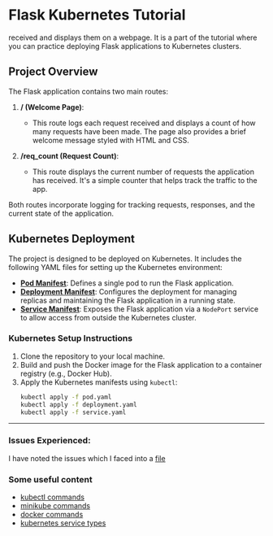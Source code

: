 # Flask Kubernetes Tutorial

received and displays them on a webpage. It is a part of the tutorial where you can practice deploying Flask
applications to Kubernetes clusters.

## Project Overview

The Flask application contains two main routes:

1. **/ (Welcome Page)**:
    - This route logs each request received and displays a count of how many requests have been made. The page also
      provides a brief welcome message styled with HTML and CSS.

2. **/req_count (Request Count)**:
    - This route displays the current number of requests the application has received. It's a simple counter that helps
      track the traffic to the app.

Both routes incorporate logging for tracking requests, responses, and the current state of the application.

## Kubernetes Deployment

The project is designed to be deployed on Kubernetes. It includes the following YAML files for setting up the Kubernetes
environment:

- **[Pod Manifest](flask_pod.yaml)**: Defines a single pod to run the Flask application.
- **[Deployment Manifest](flask_deploy.yaml)**: Configures the deployment for managing replicas and maintaining the
  Flask application in a
  running state.
- **[Service Manifest](flask_service_node_port.yaml)**: Exposes the Flask application via a `NodePort` service to allow
  access from outside the
  Kubernetes cluster.

### Kubernetes Setup Instructions

1. Clone the repository to your local machine.
2. Build and push the Docker image for the Flask application to a container registry (e.g., Docker Hub).
3. Apply the Kubernetes manifests using `kubectl`:
   ```bash
   kubectl apply -f pod.yaml
   kubectl apply -f deployment.yaml
   kubectl apply -f service.yaml
   ```

---

### Issues Experienced:

I have noted the issues which I faced into a
[file](issues_solutions)

### Some useful content

- [kubectl commands](useful_files/KUBECTL_COMMANDS.md)
- [minikube commands](useful_files/MINIKUBE_COMMANDS.md)
- [docker commands](useful_files/DOCKER_COMMANDS.md)
- [kubernetes service types](useful_files/KUBERNETES_SERVICES.md)
